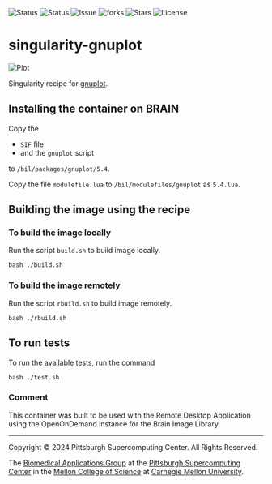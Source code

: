 ![Status](https://github.com/brain-image-library/singularity-gnuplot/actions/workflows/main.yml/badge.svg)
![Status](https://github.com/brain-image-library/singularity-gnuplot/actions/workflows/pretty.yml/badge.svg)
![Issue](https://img.shields.io/github/issues/brain-image-library/singularity-gnuplot)
![forks](https://img.shields.io/github/forks/brain-image-library/singularity-gnuplot)
![Stars](https://img.shields.io/github/stars/brain-image-library/singularity-gnuplot)
![License](https://img.shields.io/github/license/brain-image-library/singularity-gnuplot)

# singularity-gnuplot
![Plot](https://gnuplot.sourceforge.net/demo/lnGamma.1.png)

Singularity recipe for [gnuplot](http://gnuplot.info/).

## Installing the container on BRAIN
Copy the

* `SIF` file
* and the `gnuplot` script

to `/bil/packages/gnuplot/5.4`.

Copy the file `modulefile.lua` to `/bil/modulefiles/gnuplot` as `5.4.lua`.

## Building the image using the recipe
### To build the image locally
Run the script `build.sh` to build image locally.

```
bash ./build.sh
```

### To build the image remotely
Run the script `rbuild.sh` to build image remotely.

```
bash ./rbuild.sh
```

## To run tests
To run the available tests, run the command

```
bash ./test.sh
```

### Comment
This container was built to be used with the Remote Desktop Application using the OpenOnDemand instance for the Brain Image Library.

---
Copyright © 2024 Pittsburgh Supercomputing Center. All Rights Reserved.

The [Biomedical Applications Group](https://www.psc.edu/biomedical-applications/) at the [Pittsburgh Supercomputing Center](http://www.psc.edu) in the [Mellon College of Science](https://www.cmu.edu/mcs/) at [Carnegie Mellon University](http://www.cmu.edu).
